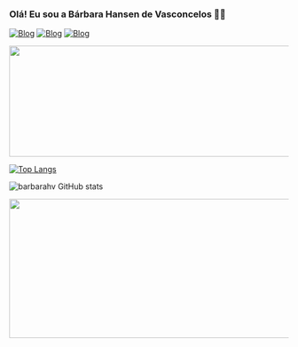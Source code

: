 ### Olá! Eu sou a Bárbara Hansen de Vasconcelos 👋🏻 

[![Blog](https://img.shields.io/badge/LinkedIn-0077B5?style=for-the-badge&logo=linkedin&logoColor=white)](https://www.linkedin.com/in/bárbara-hansen/)  [![Blog](https://img.shields.io/badge/Twitter-1DA1F2?style=for-the-badge&logo=twitter&logoColor=white)](https://twitter.com/Babihansenv)  [![Blog](https://img.shields.io/badge/Instagram-E4405F?style=for-the-badge&logo=instagram&logoColor=white)](https://www.instagram.com/babihansenv/) 

<img src= "https://media.giphy.com/media/GwGXoeb0gm7sc/giphy.gif"   width="1000" height="200" ></img>
  
[![Top Langs](https://github-readme-stats.vercel.app/api/top-langs/?username=barbarahv&layout=pie)](https://github.com/anuraghazra/github-readme-stats) 


![barbarahv GitHub stats](https://github-readme-stats.vercel.app/api?username=barbarahv&show_icons=true&theme=radical)




<img src= "https://media.giphy.com/media/wKWxuUOcp9fdvckBty/giphy.gif"  width="1000" height="251" ></img>



